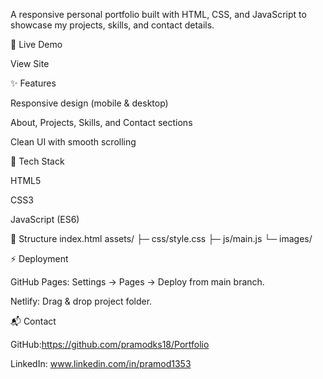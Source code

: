 A responsive personal portfolio built with HTML, CSS, and JavaScript to showcase my projects, skills, and contact details.

🚀 Live Demo

View Site

✨ Features

Responsive design (mobile & desktop)

About, Projects, Skills, and Contact sections

Clean UI with smooth scrolling

📂 Tech Stack

HTML5

CSS3

JavaScript (ES6)

📁 Structure
index.html
assets/
 ├─ css/style.css
 ├─ js/main.js
 └─ images/

⚡ Deployment

GitHub Pages: Settings → Pages → Deploy from main branch.

Netlify: Drag & drop project folder.

📬 Contact

GitHub:https://github.com/pramodks18/Portfolio

LinkedIn: www.linkedin.com/in/pramod1353
